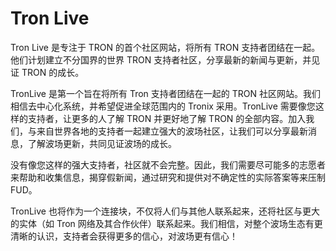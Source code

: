 # Tron Live

Tron Live 是专注于 TRON 的首个社区网站，将所有 TRON 支持者团结在一起。他们计划建立不分国界的世界 TRON 支持者社区，分享最新的新闻与更新，并见证 TRON 的成长。

TronLive 是第一个旨在将所有 Tron 支持者团结在一起的 TRON 社区网站。我们相信去中心化系统，并希望促进全球范围内的 Tronix 采用。TronLive 需要像您这样的支持者，让更多的人了解 TRON 并更好地了解 TRON 的全部内容。加入我们，与来自世界各地的支持者一起建立强大的波场社区，让我们可以分享最新消息，了解波场更新，共同见证波场的成长。

没有像您这样的强大支持者，社区就不会完整。因此，我们需要尽可能多的志愿者来帮助和收集信息，揭穿假新闻，通过研究和提供对不确定性的实际答案等来压制 FUD。

TronLive 也将作为一个连接块，不仅将人们与其他人联系起来，还将社区与更大的实体（如 Tron 网络及其合作伙伴）联系起来。我们相信，对整个波场生态有更清晰的认识，支持者会获得更多的信心，对波场更有信心！
